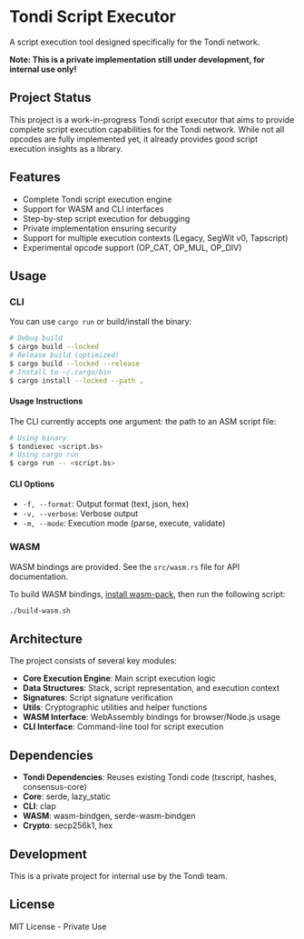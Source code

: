 # Tondi Script Executor

A script execution tool designed specifically for the Tondi network.

**Note: This is a private implementation still under development, for internal use only!**

## Project Status

This project is a work-in-progress Tondi script executor that aims to provide complete script execution capabilities for the Tondi network.
While not all opcodes are fully implemented yet, it already provides good script execution insights as a library.

## Features

- Complete Tondi script execution engine
- Support for WASM and CLI interfaces
- Step-by-step script execution for debugging
- Private implementation ensuring security
- Support for multiple execution contexts (Legacy, SegWit v0, Tapscript)
- Experimental opcode support (OP_CAT, OP_MUL, OP_DIV)

## Usage

### CLI

You can use `cargo run` or build/install the binary:

```bash
# Debug build
$ cargo build --locked
# Release build (optimized)
$ cargo build --locked --release
# Install to ~/.cargo/bin
$ cargo install --locked --path .
```

#### Usage Instructions

The CLI currently accepts one argument: the path to an ASM script file:

```bash
# Using binary
$ tondiexec <script.bs>
# Using cargo run
$ cargo run -- <script.bs>
```

#### CLI Options

- `-f, --format`: Output format (text, json, hex)
- `-v, --verbose`: Verbose output
- `-m, --mode`: Execution mode (parse, execute, validate)

### WASM

WASM bindings are provided. See the `src/wasm.rs` file for API documentation.

To build WASM bindings, [install wasm-pack](https://rustwasm.github.io/wasm-pack/installer/),
then run the following script:

```bash
./build-wasm.sh
```

## Architecture

The project consists of several key modules:

- **Core Execution Engine**: Main script execution logic
- **Data Structures**: Stack, script representation, and execution context
- **Signatures**: Script signature verification
- **Utils**: Cryptographic utilities and helper functions
- **WASM Interface**: WebAssembly bindings for browser/Node.js usage
- **CLI Interface**: Command-line tool for script execution

## Dependencies

- **Tondi Dependencies**: Reuses existing Tondi code (txscript, hashes, consensus-core)
- **Core**: serde, lazy_static
- **CLI**: clap
- **WASM**: wasm-bindgen, serde-wasm-bindgen
- **Crypto**: secp256k1, hex

## Development

This is a private project for internal use by the Tondi team.

## License

MIT License - Private Use




